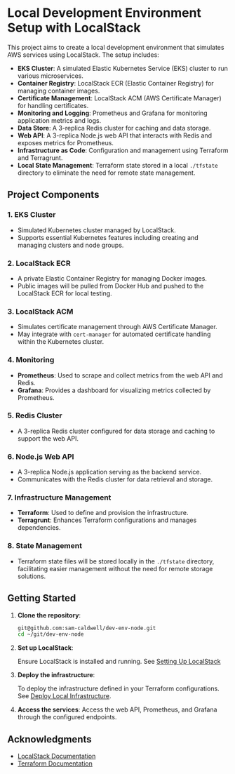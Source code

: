 # Local Development Environment Setup with LocalStack

This project aims to create a local development environment that simulates AWS services using LocalStack. 
The setup includes:

- **EKS Cluster**: A simulated Elastic Kubernetes Service (EKS) cluster to run various microservices.
- **Container Registry**: LocalStack ECR (Elastic Container Registry) for managing container images.
- **Certificate Management**: LocalStack ACM (AWS Certificate Manager) for handling certificates.
- **Monitoring and Logging**: Prometheus and Grafana for monitoring application metrics and logs.
- **Data Store**: A 3-replica Redis cluster for caching and data storage.
- **Web API**: A 3-replica Node.js web API that interacts with Redis and exposes metrics for Prometheus.
- **Infrastructure as Code**: Configuration and management using Terraform and Terragrunt.
- **Local State Management**: Terraform state stored in a local `./tfstate` directory to eliminate the need for 
  remote state management.

## Project Components

### 1. EKS Cluster
- Simulated Kubernetes cluster managed by LocalStack.
- Supports essential Kubernetes features including creating and managing clusters and node groups.

### 2. LocalStack ECR
- A private Elastic Container Registry for managing Docker images.
- Public images will be pulled from Docker Hub and pushed to the LocalStack ECR for local testing.

### 3. LocalStack ACM
- Simulates certificate management through AWS Certificate Manager.
- May integrate with `cert-manager` for automated certificate handling within the Kubernetes cluster.

### 4. Monitoring
- **Prometheus**: Used to scrape and collect metrics from the web API and Redis.
- **Grafana**: Provides a dashboard for visualizing metrics collected by Prometheus.

### 5. Redis Cluster
- A 3-replica Redis cluster configured for data storage and caching to support the web API.

### 6. Node.js Web API
- A 3-replica Node.js application serving as the backend service.
- Communicates with the Redis cluster for data retrieval and storage.

### 7. Infrastructure Management
- **Terraform**: Used to define and provision the infrastructure.
- **Terragrunt**: Enhances Terraform configurations and manages dependencies.

### 8. State Management
- Terraform state files will be stored locally in the `./tfstate` directory, facilitating easier management without 
  the need for remote storage solutions.

## Getting Started

1. **Clone the repository**:
    ```bash
    git@github.com:sam-caldwell/dev-env-node.git
    cd ~/git/dev-env-node
    ```

2. **Set up LocalStack**:

   Ensure LocalStack is installed and running.  See [Setting Up LocalStack](./docs/setup-localstack.md)

3. **Deploy the infrastructure**:

   To deploy the infrastructure defined in your Terraform configurations.  
   See [Deploy Local Infrastructure](./docs/deploy-localstack-terraform.md).

4. **Access the services**:
   Access the web API, Prometheus, and Grafana through the configured endpoints.

## Acknowledgments
- [LocalStack Documentation](https://docs.localstack.cloud/user-guide/)
- [Terraform Documentation](https://www.terraform.io/docs)
